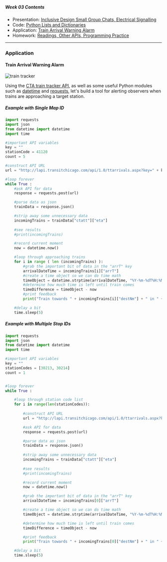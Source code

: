 ##### Week 03 Contents
- Presentation: [Inclusive Design Small Group Chats, Electrical Signalling](readme.md)
- Code: [Python Lists and Dictionaries](python-lists.md)
- Application: [Train Arrival Warning Alarm](application.md)
- Homework: [Readings, Other APIs, Programming Practice](homework.md)
	
-----

### Application

#### Train Arrival Warning Alarm

![train tracker](https://www.transitchicago.com/assets/1/6/pageheader_traintrackersignred.jpg)

Using the [CTA train tracker API](https://www.transitchicago.com/assets/1/6/cta_Train_Tracker_API_Developer_Guide_and_Documentation.pdf), as well as some useful Python modules such as [datetime](https://docs.python.org/2/library/datetime.html) and [requests](https://pypi.org/project/requests/2.7.0/), let's build a tool for alerting observers when trains are approaching a target station.

##### Example with Single Map ID 

```python
import requests
import json
from datetime import datetime
import time

#important API variables
key = ""
stationCode = 41120
count = 5

#construct API URL
url = "http://lapi.transitchicago.com/api/1.0/ttarrivals.aspx?key=" + key + "&max="+ str(count) + "&outputType=JSON&mapid=" + str(stationCode)

#loop forever
while True : 
	#ask API for data
	response = requests.post(url)

	#parse data as json
	trainData = response.json()

	#strip away some unnecessary data 
	incomingTrains = trainData["ctatt"]["eta"]
	
	#see results
	#print(incomingTrains)

	#record current moment
	now = datetime.now()

	#loop through approaching trains
	for i in range ( len (incomingTrains) ):
		#grab the important bit of data in the "arrT" key
		arrivalDateTime = incomingTrains[i]["arrT"]
		#create a time object so we can do time math
		timeObject = datetime.strptime(arrivalDateTime, "%Y-%m-%dT%H:%M:%S")
		#determine how much time is left until train comes
		timeDifference = timeObject - now
		#print feedback
		print("Train towards " + incomingTrains[i]["destNm"] + " in " + str(timeDifference.seconds) + " seconds at " + str(timeObject.time()))

	#delay a bit
	time.sleep(5)

```



##### Example with Multiple Stop IDs

```python
import requests
import json
from datetime import datetime
import time

#important API variables
key = ""
stationCodes = [30213, 30214]
count = 1


#loop forever
while True : 

	#loop through station code list
	for i in range(len(stationCodes)):
		
		#construct API URL
		url = "http://lapi.transitchicago.com/api/1.0/ttarrivals.aspx?key=" + key + "&max="+ str(count) + "&outputType=JSON&stpid=" + str(stationCodes[i])

		#ask API for data
		response = requests.post(url)

		#parse data as json
		trainData = response.json()
		
		#strip away some unnecessary data 
		incomingTrains = trainData["ctatt"]["eta"]
		
		#see results
		#print(incomingTrains)

		#record current moment
		now = datetime.now()

		#grab the important bit of data in the "arrT" key
		arrivalDateTime = incomingTrains[0]["arrT"]

		#create a time object so we can do time math
		timeObject = datetime.strptime(arrivalDateTime, "%Y-%m-%dT%H:%M:%S")

		#determine how much time is left until train comes
		timeDifference = timeObject - now

		#print feedback
		print("Train towards " + incomingTrains[0]["destNm"] + " in " + str(timeDifference.seconds) + " seconds at " + str(timeObject.time()))

	#delay a bit
	time.sleep(5)